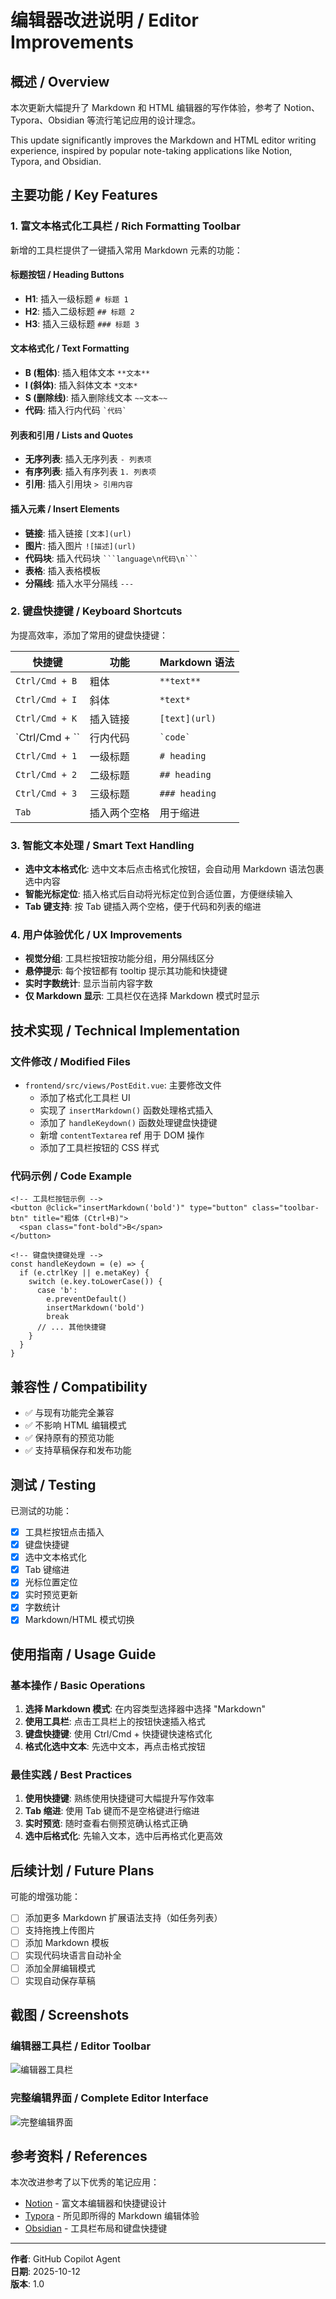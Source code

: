 # 编辑器改进说明 / Editor Improvements

## 概述 / Overview

本次更新大幅提升了 Markdown 和 HTML 编辑器的写作体验，参考了 Notion、Typora、Obsidian 等流行笔记应用的设计理念。

This update significantly improves the Markdown and HTML editor writing experience, inspired by popular note-taking applications like Notion, Typora, and Obsidian.

## 主要功能 / Key Features

### 1. 富文本格式化工具栏 / Rich Formatting Toolbar

新增的工具栏提供了一键插入常用 Markdown 元素的功能：

#### 标题按钮 / Heading Buttons
- **H1**: 插入一级标题 `# 标题 1`
- **H2**: 插入二级标题 `## 标题 2`
- **H3**: 插入三级标题 `### 标题 3`

#### 文本格式化 / Text Formatting
- **B (粗体)**: 插入粗体文本 `**文本**`
- **I (斜体)**: 插入斜体文本 `*文本*`
- **S (删除线)**: 插入删除线文本 `~~文本~~`
- **代码**: 插入行内代码 `` `代码` ``

#### 列表和引用 / Lists and Quotes
- **无序列表**: 插入无序列表 `- 列表项`
- **有序列表**: 插入有序列表 `1. 列表项`
- **引用**: 插入引用块 `> 引用内容`

#### 插入元素 / Insert Elements
- **链接**: 插入链接 `[文本](url)`
- **图片**: 插入图片 `![描述](url)`
- **代码块**: 插入代码块 ` ```language\n代码\n``` `
- **表格**: 插入表格模板
- **分隔线**: 插入水平分隔线 `---`

### 2. 键盘快捷键 / Keyboard Shortcuts

为提高效率，添加了常用的键盘快捷键：

| 快捷键 | 功能 | Markdown 语法 |
|--------|------|---------------|
| `Ctrl/Cmd + B` | 粗体 | `**text**` |
| `Ctrl/Cmd + I` | 斜体 | `*text*` |
| `Ctrl/Cmd + K` | 插入链接 | `[text](url)` |
| `Ctrl/Cmd + \`` | 行内代码 | `` `code` `` |
| `Ctrl/Cmd + 1` | 一级标题 | `# heading` |
| `Ctrl/Cmd + 2` | 二级标题 | `## heading` |
| `Ctrl/Cmd + 3` | 三级标题 | `### heading` |
| `Tab` | 插入两个空格 | 用于缩进 |

### 3. 智能文本处理 / Smart Text Handling

- **选中文本格式化**: 选中文本后点击格式化按钮，会自动用 Markdown 语法包裹选中内容
- **智能光标定位**: 插入格式后自动将光标定位到合适位置，方便继续输入
- **Tab 键支持**: 按 Tab 键插入两个空格，便于代码和列表的缩进

### 4. 用户体验优化 / UX Improvements

- **视觉分组**: 工具栏按钮按功能分组，用分隔线区分
- **悬停提示**: 每个按钮都有 tooltip 提示其功能和快捷键
- **实时字数统计**: 显示当前内容字数
- **仅 Markdown 显示**: 工具栏仅在选择 Markdown 模式时显示

## 技术实现 / Technical Implementation

### 文件修改 / Modified Files

- `frontend/src/views/PostEdit.vue`: 主要修改文件
  - 添加了格式化工具栏 UI
  - 实现了 `insertMarkdown()` 函数处理格式插入
  - 添加了 `handleKeydown()` 函数处理键盘快捷键
  - 新增 `contentTextarea` ref 用于 DOM 操作
  - 添加了工具栏按钮的 CSS 样式

### 代码示例 / Code Example

```vue
<!-- 工具栏按钮示例 -->
<button @click="insertMarkdown('bold')" type="button" class="toolbar-btn" title="粗体 (Ctrl+B)">
  <span class="font-bold">B</span>
</button>

<!-- 键盘快捷键处理 -->
const handleKeydown = (e) => {
  if (e.ctrlKey || e.metaKey) {
    switch (e.key.toLowerCase()) {
      case 'b':
        e.preventDefault()
        insertMarkdown('bold')
        break
      // ... 其他快捷键
    }
  }
}
```

## 兼容性 / Compatibility

- ✅ 与现有功能完全兼容
- ✅ 不影响 HTML 编辑模式
- ✅ 保持原有的预览功能
- ✅ 支持草稿保存和发布功能

## 测试 / Testing

已测试的功能：
- [x] 工具栏按钮点击插入
- [x] 键盘快捷键
- [x] 选中文本格式化
- [x] Tab 键缩进
- [x] 光标位置定位
- [x] 实时预览更新
- [x] 字数统计
- [x] Markdown/HTML 模式切换

## 使用指南 / Usage Guide

### 基本操作 / Basic Operations

1. **选择 Markdown 模式**: 在内容类型选择器中选择 "Markdown"
2. **使用工具栏**: 点击工具栏上的按钮快速插入格式
3. **键盘快捷键**: 使用 Ctrl/Cmd + 快捷键快速格式化
4. **格式化选中文本**: 先选中文本，再点击格式按钮

### 最佳实践 / Best Practices

1. **使用快捷键**: 熟练使用快捷键可大幅提升写作效率
2. **Tab 缩进**: 使用 Tab 键而不是空格键进行缩进
3. **实时预览**: 随时查看右侧预览确认格式正确
4. **选中后格式化**: 先输入文本，选中后再格式化更高效

## 后续计划 / Future Plans

可能的增强功能：
- [ ] 添加更多 Markdown 扩展语法支持（如任务列表）
- [ ] 支持拖拽上传图片
- [ ] 添加 Markdown 模板
- [ ] 实现代码块语言自动补全
- [ ] 添加全屏编辑模式
- [ ] 实现自动保存草稿

## 截图 / Screenshots

### 编辑器工具栏 / Editor Toolbar
![编辑器工具栏](https://github.com/user-attachments/assets/d721f876-686b-4fef-868e-f2b5df0801cc)

### 完整编辑界面 / Complete Editor Interface
![完整编辑界面](https://github.com/user-attachments/assets/c834eb83-c7f8-41fb-8307-1ed0fe8be43a)

## 参考资料 / References

本次改进参考了以下优秀的笔记应用：
- [Notion](https://notion.so) - 富文本编辑器和快捷键设计
- [Typora](https://typora.io) - 所见即所得的 Markdown 编辑体验
- [Obsidian](https://obsidian.md) - 工具栏布局和键盘快捷键

---

**作者**: GitHub Copilot Agent  
**日期**: 2025-10-12  
**版本**: 1.0
